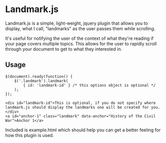 # Landmark.js
Landmark.js is a simple, light-weight, jquery plugin that allows you to display, what I call, "landmarks" as the user passes them while scrolling.

It's useful for notifying the user of the context of what they're reading if your page covers multiple topics.  This allows for the user to rapidly scroll
through your document to get to what they interested in. 

## Usage
	$(document).ready(function() {
		$('.landmark').landmark(
			{ id: 'landmark-id' } /* this options object is optional */
		);
	});

	<div id="landmark-id">This is optional, if you do not specify where landmark.js should display the landmarks one will be created for you.</div>
	<a id="anchor-1" class="landmark" data-anchor="History of the Civil War">Anchor 1</a>

Included is example.html which should help you can get a better feeling for how this plugin is used.